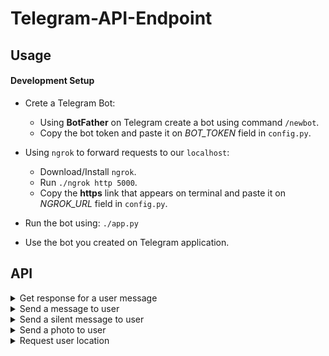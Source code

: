 # Telegram-API-Endpoint

## Usage
#### Development Setup

* Crete a Telegram Bot:
    * Using **BotFather** on Telegram create a bot using command `/newbot`.
    * Copy the bot token and paste it on *BOT_TOKEN* field in `config.py`.

* Using `ngrok` to forward requests to our `localhost`:
    * Download/Install `ngrok`.
    * Run `./ngrok http 5000`.
    * Copy the **https** link that appears on terminal and paste it on *NGROK_URL* field in `config.py`.

* Run the bot using:
`./app.py`

* Use the bot you created on Telegram application.

## API

<details>
<summary>Get response for a user message</summary>

```http
POST /webhook
```

| Parameter | Type | Description |
| :--- | :--- | :--- |
| `message.from.id` | `int` | **Required**. User id. |
| `message.from.first_name` | `string` | **Required**. User first name. |
| `message.from.last_name` | `string` | **Required**. User last name. |
| `message.chat.id` | `int` | **Required**. Chat id. |
| `message.text` | `string` | **Optional**. User message. |
| `message.date` | `int` | **Required**. Message Date in Unix time. |
| `location.latitude` | `float` | **Optional**. User latitude location. |
| `location.longitude` | `float` | **Optional**. User longitude location. |

Example:
```
{
    'message': {
        'from': {
            'id': 912544244,
            'first_name': 'António',
            'last_name': 'Faria'
        },
        'chat': {
            'id': 912544244
        },
        'text': 'cinemas',
        'date': 1579519622
    }
}
```

Example with location:
```
{
    'message': {
        'from': {
            'id': 912544244,
            'first_name': 'António',
            'last_name': 'Faria'
        },
        'chat': {
            'id': 912544244
        },
        'location': {
            'latitude': 33.542111,
            'longitude': -10.444713
        },
        'date': 1579519622
    }
}
```

Send the necessary content to `CHAT_PROCESSOR_URL + "/getResponse"`

------
</details>

<details>
<summary>Send a message to user</summary>

```http
POST /send_message/<string:idChat>
```

The `body` should have the messsage encoded in 'UTF-8'.

Will show a message in Telegram user chat.

------
</details>

<details>
<summary>Send a silent message to user</summary>

```http
POST /send_silent_message/<string:idChat>
```

The `body` should have the messsage encoded in 'UTF-8'.

Will show a silent message in Telegram user chat.

------
</details>

<details>
<summary>Send a photo to user</summary>

```http
POST /send_photo/<string:idChat>
```

| Parameter | Type | Description |
| :--- | :--- | :--- |
| `photo` | `string` | **Required**. Photo URL. |
| `caption` | `string` | **Required**. Photo caption. |

Example:
```
{
    'photo': 'http://cinemas.nos.pt/_layouts/15/Handlers/RenderImage.ashx?file=52278.jpg',
    'caption': '<b>Título: </b>Mulan\n<b>Elenco: </b>Yifei Liu, Donnie Yen, Jason Scott Lee\n<b>Género: </b>Aventura\n'
}
```

Will show a photo with a caption in Telegram user chat.

------
</details>

<details>
<summary>Request user location</summary>

```http
GET /get_location/<string:idChat>
```

Will show a button in Telegram user chat for user send his/her GPS location.

------
</details>
